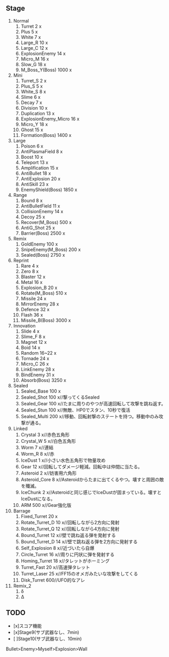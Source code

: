 ## Stage
1. Normal
    1. Turret 2 x
    2. Plus 5 x
    3. White 7 x
    4. Large_R 10 x
    5. Large_C 12 x
    6. ExplosionEnemy 14 x
    7. Micro_M 16 x
    8. Slow_G 18 x
    9. M_Boss_Y(Boss) 1000 x
2. Mini
    1. Turret_S 2 x
    2. Plus_S 5 x
    3. White_S 8 x
    4. Slime 6 x
    5. Decay 7 x
    6. Division 10 x
    7. Duplication 13 x
    8. ExplosionEnemy_Micro 16 x
    9. Micro_Y 18 x
    10. Ghost 15 x
    11. Formation(Boss) 1400 x
3. Large
    1. Poison 6 x
    2. AntiPlasmaField 8 x
    3. Boost 10 x
    4. Teleport 13 x
    5. Amplification 15 x
    6. AntiBullet 18 x
    7. AntiExplosion 20 x
    8. AntiSkill 23 x
    9. EnemyShield(Boss) 1850 x
4. Range
    1. Bound 8 x
    2. AntiBulletField 11 x
    3. CollisionEnemy 14 x
    4. Decoy 25 x
    5. Recover(M_Boss) 500 x
    6. AntiG_Shot 25 x
    7. Barrier(Boss) 2500 x
5. Remix
    1. GoldEnemy 100 x
    2. SnipeEnemy(M_Boss) 200 x
    3. Sealed(Boss) 2750 x
6. Reprint
    1. Rare 4 x
    2. Zero 8 x
    3. Blaster 12 x
    4. Metal 16 x
    5. Explosion_B 20 x
    6. Rotate(M_Boss) 510 x
    7. Missile 24 x
    8. MirrorEnemy 28 x
    9. Defence 32 x
    10. Flash 36 x
    11. Missile_B(Boss) 3000 x
7. Innovation
    1. Slide 4 x
    2. Slime_F 8 x
    3. Magnet 12 x
    4. Boid 14 x
    5. Random 16~22 x
    6. Tornade 24 x
    7. Micro_C 26 x
    8. LinkEnemy 28 x
    9. BindEnemy 31 x
    10. Absorb(Boss) 3250 x
8. Sealed
    1. Sealed_Base 100 x
    2. Sealed_Shot 100 x//撃ってくるSealed
    3. Sealed_Gear 100 x//たまに周りのやつが高速回転して攻撃を跳ね返す。
    4. Sealed_Stun 100 x//無敵、HP0でスタン、10秒で復活
    5. Sealed_Multi 200 x//移動、回転射撃のステートを持つ。移動中のみ攻撃が通る。
9. Linked
    1. Crystal 3 x//赤色五角形
    2. Crystal_W 5 x//白色五角形
    3. Worm 7 x//連結
    4. Worm_R 8 x//赤
    5. IceDust 1 x//小さい水色五角形で物量攻め
    6. Gear 12 x//回転してダメージ軽減。回転中は仲間に当たる。
    7. Asteroid 2 x//妨害用六角形
    8. Asteroid_Core 8 x//Asteroidからたまに出てくるやつ。壊すと周囲の敵を殲滅。
    9.  IceChunk 2 x//Asteroidと同じ感じでIceDustが固まっている。壊すとIceDustになる。
    10. ARM 500 x//Gear強化版
10. Barrage
    1. Fixed_Turret 20 x
    2. Rotate_Turret_D 10 x//回転しながら2方向に発射
    3. Rotate_Turret_Q 12 x//回転しながら4方向に発射
    4. Bound_Turret 12 x//壁で跳ね返る弾を発射する
    5. Bound_Turret_D 14 x//壁で跳ね返る弾を2方向に発射する
    6. Self_Explosion 8 x//近づいたら自爆
    7. Circle_Turret 16 x//周りに円状に弾を発射する
    8. Homing_Turret 18 x//タレットがホーミング
    9.  Turret_Fast 20 x//高速弾タレット
    10. Turret_Laser 25 x//FF15のオメガみたいな攻撃をしてくる
    11. Disk_Turret 600//UFO的なアレ
11. Remix_2
    1. δ
    2. Δ

## TODO
- [x]スコア機能
- [x]Stage9(サブ武器なし、7min)
- [ ]Stage10(サブ武器なし、10min)

Bullet>Enemy>Myself>Explosion>Wall